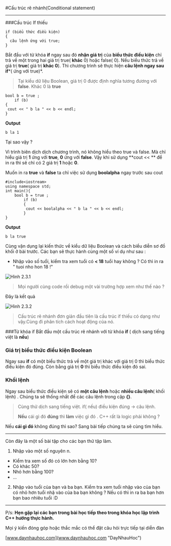 #Cấu trúc rẽ nhánh(Conditional statement)

----------
###Cấu trúc If thiếu

	if (biểu thức điều kiện) 
	{
      câu lệnh ứng với true;
	}
Bắt đầu với từ khóa **if** ngay sau đó **nhận giá trị** của  **biểu thức điều kiện** chỉ trả về một trong hai giá trị true( **khác** 0) hoặc false( 0).
Nếu biểu thức trả về giá trị **true**( giá trị **khác 0**). Thì chương trình sẽ thực hiện **câu lệnh  ngay sau if***( ứng với true)*.

> Tại kiểu dữ liệu Boolean, giá trị 0 được định nghĩa tương đương với **false**. Khác 0 là **true**

	bool b = true ;
		if (b)
	{
	 cout << " b la " << b << endl; 
	}

**Output**

	b la 1
Tại sao vậy ?

Vì trình biên dịch dịch chương trình, nó không hiểu theo true và false. Mà chỉ hiểu giá trị **1** ứng với **true**, **0** ứng với **false**. Vậy khi sử dụng **cout << ** để in ra thì sẽ chỉ có 2 giá trị **1** hoặc **0**. 

Muốn in ra **true** và **false** ta chỉ việc sử dụng **boolalpha**  ngay trước sau cout

 	#include<iostream>
	using namespace std;
	int main(){
		bool b = true ;
			if (b)
			{
			 cout << boolalpha << " b la " << b << endl; 
			}
	}

**Output**

	b la true


Cùng vận dụng lại kiến thức về kiểu dữ liệu Boolean và cách biểu diễn sơ đồ khối ở bài trước. Các bạn sẽ thực hành cùng một số ví dụ như sau : 


* Nhập vào số tuổi, kiểm tra xem tuổi có **< 18** tuổi hay không ? Có thì in ra " tuoi nho hon 18 !"


![Hình 2.3.1](/Images/2.3/2.3.1.png?raw=true)

>Mọi người cùng code rồi debug một vài trường hợp xem như thế nào ?

Đây là kết quả 

![Hình 2.3.2](/Images/2.3/2.3.2.png?raw=true)


>Cấu trúc rẽ nhánh đơn giản đầu tiên là cấu trúc if thiếu có dạng như vậy.Cùng đi phân tích cách hoạt động của nó.


###Từ khóa if
 Bắt đầu một cấu trúc rẽ nhánh với từ khóa **if** ( dịch sang tiếng việt là **nếu**)
### Giá trị biểu thức điều kiện Boolean

Ngay sau **if** có một biểu thức trả về một giá trị khác với giá trị 0 thì biểu thức điều kiện đó đúng. Còn bằng giá trị **0** thì biểu thức điều kiện đó sai.

### Khối lệnh 
Ngay sau biểu thức điều kiện sẽ có **một câu lệnh** hoặc **nhiều câu lệnh**( khối lệnh)
. Chúng ta sẽ thống nhất để các câu lệnh trong cặp **{}**.

> Cùng thử dịch sang tiếng việt. if( nếu) điều kiện đúng -> câu lệnh.
> 
> **Nếu** cái gì đó **đúng** thì **làm** việc gì đó .
> C++ rất là logic phải không ?

Nếu **cái gì đó** không đúng thì sao? Sang bài tiếp chúng ta sẽ cùng tìm hiểu.


----------
Còn đây là một số bài tập cho các bạn thử tập làm.

1. Nhập vào một số nguyên n. 
 *  Kiểm tra xem số đó có lớn hơn bằng 10?
 *  Có khác 50?
 *  Nhỏ hơn bằng 100?
 *  ...

2. Nhập vào tuổi của bạn và ba bạn. Kiểm tra xem tuổi nhập vào của bạn có nhỏ hơn tuổi nhậ vào của ba bạn không ? Nếu có thì in ra ba bạn hơn bạn bao nhiêu tuổi :D


----------
P/s: **Hẹn gặp lại các bạn trong bài học tiếp theo trong khóa học lập trình C++ hướng thực hành.**


Mọi ý kiến đóng góp hoặc thắc mắc có thể đặt câu hỏi trực tiếp tại diễn đàn 

[www.daynhauhoc.com](www.daynhauhoc.com "DayNhauHoc")






